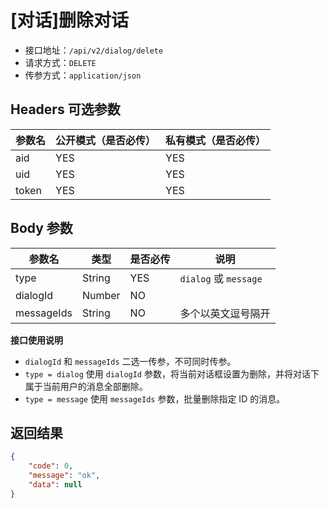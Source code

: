 # [对话]删除对话

- 接口地址：`/api/v2/dialog/delete`
- 请求方式：`DELETE`
- 传参方式：`application/json`

## Headers 可选参数

| 参数名 | 公开模式（是否必传） | 私有模式（是否必传） |
| --- | --- | --- |
| aid | YES | YES |
| uid | YES | YES |
| token | YES | YES |

## Body 参数

| 参数名 | 类型 | 是否必传 | 说明 |
| --- | --- | --- | --- |
| type | String | YES | `dialog` 或 `message` |
| dialogId | Number | NO |  |
| messageIds | String | NO | 多个以英文逗号隔开 |

**接口使用说明**

- `dialogId` 和 `messageIds` 二选一传参，不可同时传参。
- `type = dialog` 使用 `dialogId` 参数，将当前对话框设置为删除，并将对话下属于当前用户的消息全部删除。
- `type = message` 使用 `messageIds` 参数，批量删除指定 ID 的消息。

## 返回结果

```json
{
    "code": 0,
    "message": "ok",
    "data": null
}
```
